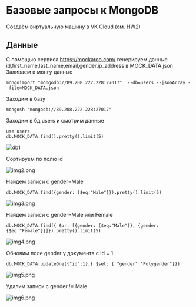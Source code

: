 # Базовые запросы к MongoDB

Создаём виртуальную машину в VK Cloud (см. [HW2](https://github.com/qDes/mongodb/blob/master/hw2/HW2.md#%D1%80%D0%B0%D0%B1%D0%BE%D1%82%D0%B0-%D1%81-mongodb-%D0%B2-%D0%B2%D0%BC))

## Данные
С помощью сервиса https://mockaroo.com/ генерируем данные id,first_name,last_name,email,gender,ip_address в MOCK_DATA.json
Заливаем в монгу данные 
```commandline
mongoimport "mongodb://89.208.222.228:27017"  --db=users --jsonArray --file=MOCK_DATA.json
```

Заходим в базу
```commandline
mongosh "mongodb://89.208.222.228:27017"
```

Заходим в бд users и смотрим данные 
```commandline
use users
db.MOCK_DATA.find().pretty().limit(5)
```
![db1](img1.png "db1")

Сортируем по полю id

![img2.png](img2.png)

Найдем записи с gender=Male
```commandline
db.MOCK_DATA.find({gender: {$eq:"Male"}}).pretty().limit(5)
```

![img3.png](img3.png)

Найдем записи с gender=Male или Female

```commandline
db.MOCK_DATA.find({ $or: [{gender: {$eq:"Male"}}, {gender: {$eq:"Female"}}]}).pretty().limit(5)
```
![img4.png](img4.png)

Обновим поле gender у документа с id = 1
```commandline
db.MOCK_DATA.updateOne({"id":1},{ $set: { "gender":"Polygender"}})
```

![img5.png](img5.png)

Удалим записи с gender != Male


![img6.png](img6.png)